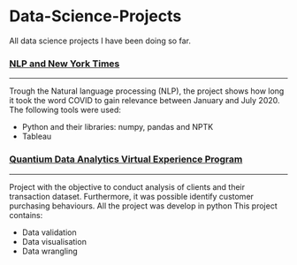 # Data-Science-Projects
All data science projects I have been doing so far.


### [NLP and New York Times](https://github.com/ssilvacris/Data-Science-Projects/tree/main/NLP_%20Headline_NYTimes)
***
Trough the Natural language processing (NLP), the project shows how long it took the word COVID to gain relevance between January and July 2020.
The following tools were used:
* Python and their libraries: numpy, pandas and NPTK
* Tableau


### [Quantium Data Analytics Virtual Experience Program](https://github.com/ssilvacris/Data-Science-Projects/new/main/Quantium_1)
***
Project with the objective to conduct analysis of clients and their transaction dataset. Furthermore, it was possible identify customer purchasing behaviours. All the project was develop in python This project contains:
* Data validation
* Data visualisation
* Data wrangling
